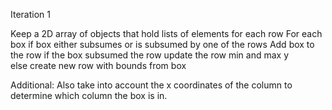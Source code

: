 Iteration 1

Keep a 2D array of objects that hold lists of elements for each row
For each box 
  if box either subsumes or is subsumed by one of the rows
      Add box to the row
      if the box subsumed the row
          update the row min and max y  
  else
      create new row with bounds from box

Additional: Also take into account the x coordinates of the column to determine 
which column the box is in.

